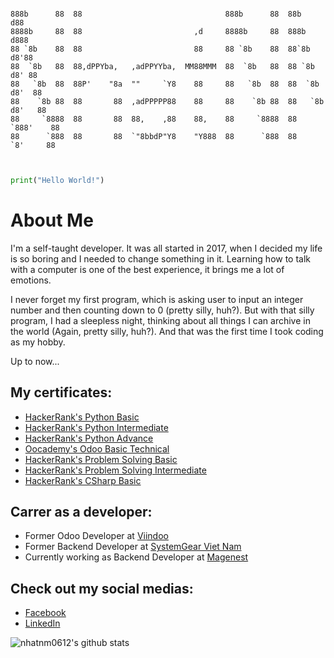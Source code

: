 ```
                                                                                 
888b      88  88                                888b      88  88b           d88  
8888b     88  88                         ,d     8888b     88  888b         d888  
88 `8b    88  88                         88     88 `8b    88  88`8b       d8'88  
88  `8b   88  88,dPPYba,   ,adPPYYba,  MM88MMM  88  `8b   88  88 `8b     d8' 88  
88   `8b  88  88P'    "8a  ""     `Y8    88     88   `8b  88  88  `8b   d8'  88  
88    `8b 88  88       88  ,adPPPPP88    88     88    `8b 88  88   `8b d8'   88  
88     `8888  88       88  88,    ,88    88,    88     `8888  88    `888'    88  
88      `888  88       88  `"8bbdP"Y8    "Y888  88      `888  88     `8'     88  
                                                                                 
                                                                                 
```

```python
print("Hello World!")
```

About Me
========

I'm a self-taught developer. It was all started in 2017, when I decided my life
is so boring and I needed to change something in it. Learning how to talk with
a computer is one of the best experience, it brings me a lot of emotions.

I never forget my first program, which is asking user to input an integer
number and then counting down to 0 (pretty silly, huh?). But with that silly
program, I had a sleepless night, thinking about all things I can archive in
the world (Again, pretty silly, huh?). And that was the first time I took
coding as my hobby.

Up to now...

My certificates:
----------------

- [HackerRank's Python Basic](https://www.hackerrank.com/certificates/5cafa2371003)
- [HackerRank's Python Intermediate](https://www.hackerrank.com/certificates/1ab07caaee19)
- [HackerRank's Python Advance](https://www.hackerrank.com/certificates/8bd670394b5b)
- [Oocademy's Odoo Basic Technical](https://www.oocademy.com/exam/certificate/4b270f8c-b8f7-40b5-bcb1-0e7462da3090)
- [HackerRank's Problem Solving Basic](https://www.hackerrank.com/certificates/699df47f8b58)
- [HackerRank's Problem Solving Intermediate](https://www.hackerrank.com/certificates/27aec7896c7c)
- [HackerRank's CSharp Basic](https://www.hackerrank.com/certificates/5245ea63194b)

Carrer as a developer:
----------------------

- Former Odoo Developer at [Viindoo](https://www.viindoo.com)
- Former Backend Developer at [SystemGear Viet Nam](https://www.systemgear-vietnam.com/vn)
- Currently working as Backend Developer at [Magenest](https://www.magenest.com)

Check out my social medias:
---------------------------

- [Facebook](https://www.facebook.com/Onimaru0612)
- [LinkedIn](https://www.linkedin.com/in/nhat-nguyen-minh-696007218/)

![nhatnm0612's github stats](https://github-readme-stats.vercel.app/api?username=nhatnm0612&show_icons=true)

